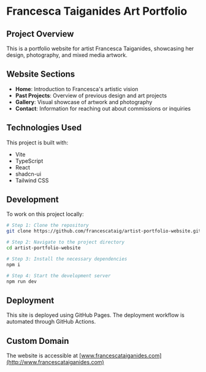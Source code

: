 # Francesca Taiganides Art Portfolio

## Project Overview

This is a portfolio website for artist Francesca Taiganides, showcasing her design, photography, and mixed media artwork.

## Website Sections

- **Home**: Introduction to Francesca's artistic vision
- **Past Projects**: Overview of previous design and art projects
- **Gallery**: Visual showcase of artwork and photography
- **Contact**: Information for reaching out about commissions or inquiries

## Technologies Used

This project is built with:

- Vite
- TypeScript
- React
- shadcn-ui
- Tailwind CSS

## Development

To work on this project locally:

```sh
# Step 1: Clone the repository
git clone https://github.com/francescataig/artist-portfolio-website.git

# Step 2: Navigate to the project directory
cd artist-portfolio-website

# Step 3: Install the necessary dependencies
npm i

# Step 4: Start the development server
npm run dev
```

## Deployment

This site is deployed using GitHub Pages. The deployment workflow is automated through GitHub Actions.

## Custom Domain

The website is accessible at [www.francescataiganides.com](http://www.francescataiganides.com)
